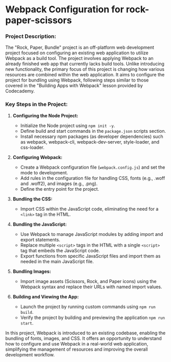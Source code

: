 # Webpack Configuration for rock-paper-scissors



### Project Description:

The "Rock, Paper, Bundle" project is an off-platform web development project focused on configuring an existing web application to utilize Webpack as a build tool. The project involves applying Webpack to an already finished web app that currently lacks build tools. Unlike introducing new functionality, the primary focus of this project is changing how various resources are combined within the web application. It aims to configure the project for bundling using Webpack, following steps similar to those covered in the "Building Apps with Webpack" lesson provided by Codecademy.

### Key Steps in the Project:

1.  **Configuring the Node Project:**
    
    -   Initialize the Node project using `npm init -y`.
    -   Define build and start commands in the `package.json` scripts section.
    -   Install necessary npm packages (as developer dependencies) such as webpack, webpack-cli, webpack-dev-server, style-loader, and css-loader.
2.  **Configuring Webpack:**
    
    -   Create a Webpack configuration file (`webpack.config.js`) and set the mode to development.
    -   Add rules in the configuration file for handling CSS, fonts (e.g., .woff and .woff2), and images (e.g., .png).
    -   Define the entry point for the project.
3.  **Bundling the CSS:**
    
    -   Import CSS within the JavaScript code, eliminating the need for a `<link>` tag in the HTML.
4.  **Bundling the JavaScript:**
    
    -   Use Webpack to manage JavaScript modules by adding import and export statements.
    -   Replace multiple `<script>` tags in the HTML with a single `<script>` tag that embeds the JavaScript code.
    -   Export functions from specific JavaScript files and import them as needed in the main JavaScript file.
5.  **Bundling Images:**
    
    -   Import image assets (Scissors, Rock, and Paper icons) using the Webpack syntax and replace their URLs with named import values.
6.  **Building and Viewing the App:**
    
    -   Launch the project by running custom commands using `npm run build`.
    -   Verify the project by building and previewing the application `npm run start`.

In this project, Webpack is introduced to an existing codebase, enabling the bundling of fonts, images, and CSS. It offers an opportunity to understand how to configure and use Webpack in a real-world web application, simplifying the management of resources and improving the overall development workflow.
